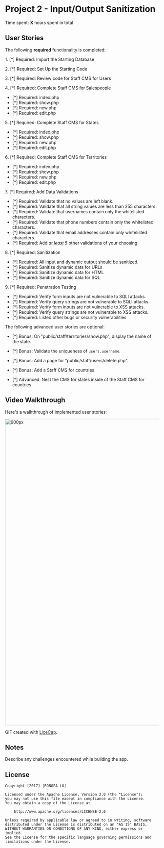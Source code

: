 # Project 2 - Input/Output Sanitization

Time spent: **X** hours spent in total

## User Stories

The following **required** functionality is completed:

1\. [*]  Required: Import the Starting Database

2\. [*]  Required: Set Up the Starting Code

3\. [*]  Required: Review code for Staff CMS for Users

4\. [*]  Required: Complete Staff CMS for Salespeople
  * [*]  Required: index.php
  * [*]  Required: show.php
  * [*]  Required: new.php
  * [*]  Required: edit.php

5\. [*]  Required: Complete Staff CMS for States
  * [*]  Required: index.php
  * [*]  Required: show.php
  * [*]  Required: new.php
  * [*]  Required: edit.php

6\. [*]  Required: Complete Staff CMS for Territories
  * [*]  Required: index.php
  * [*]  Required: show.php
  * [*]  Required: new.php
  * [*]  Required: edit.php

7\. [*]  Required: Add Data Validations
  * [*]  Required: Validate that no values are left blank.
  * [*]  Required: Validate that all string values are less than 255 characters.
  * [*]  Required: Validate that usernames contain only the whitelisted characters.
  * [*]  Required: Validate that phone numbers contain only the whitelisted characters.
  * [*]  Required: Validate that email addresses contain only whitelisted characters.
  * [*]  Required: Add *at least 5* other validations of your choosing.

8\. [*]  Required: Sanitization
  * [*]  Required: All input and dynamic output should be sanitized.
  * [*]  Required: Sanitize dynamic data for URLs
  * [*]  Required: Sanitize dynamic data for HTML
  * [*]  Required: Sanitize dynamic data for SQL

9\. [*]  Required: Penetration Testing
  * [*]  Required: Verify form inputs are not vulnerable to SQLI attacks.
  * [*]  Required: Verify query strings are not vulnerable to SQLI attacks.
  * [*]  Required: Verify form inputs are not vulnerable to XSS attacks.
  * [*]  Required: Verify query strings are not vulnerable to XSS attacks.
  * [*]  Required: Listed other bugs or security vulnerabilities


The following advanced user stories are optional:

- [*]  Bonus: On "public/staff/territories/show.php", display the name of the state.

- [*]  Bonus: Validate the uniqueness of `users.username`.

- [*]  Bonus: Add a page for "public/staff/users/delete.php".

- [*]  Bonus: Add a Staff CMS for countries.

- [*]  Advanced: Nest the CMS for states inside of the Staff CMS for countries


## Video Walkthrough

Here's a walkthrough of implemented user stories:

<img src='http://imgur.com/yWPFiwf' title='Video Walkthrough' width='1000px' alt='600px' />

GIF created with [LiceCap](http://www.cockos.com/licecap/).

## Notes

Describe any challenges encountered while building the app.

## License

    Copyright [2017] [RONGFA LU]

    Licensed under the Apache License, Version 2.0 (the "License");
    you may not use this file except in compliance with the License.
    You may obtain a copy of the License at

        http://www.apache.org/licenses/LICENSE-2.0

    Unless required by applicable law or agreed to in writing, software
    distributed under the License is distributed on an "AS IS" BASIS,
    WITHOUT WARRANTIES OR CONDITIONS OF ANY KIND, either express or implied.
    See the License for the specific language governing permissions and
    limitations under the License.

